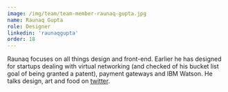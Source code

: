 ```yaml
---
image: /img/team/team-member-raunaq-gupta.jpg
name: Raunaq Gupta
role: Designer
linkedin: 'raunaqgupta'
order: 18
---
```


Raunaq focuses on all things design and front-end. Earlier he has designed for startups dealing with virtual networking (and checked of his bucket list goal of being granted a patent), payment gateways and IBM Watson. He talks design, art and food on [twitter](https://twitter.com/raunaqgupta).
